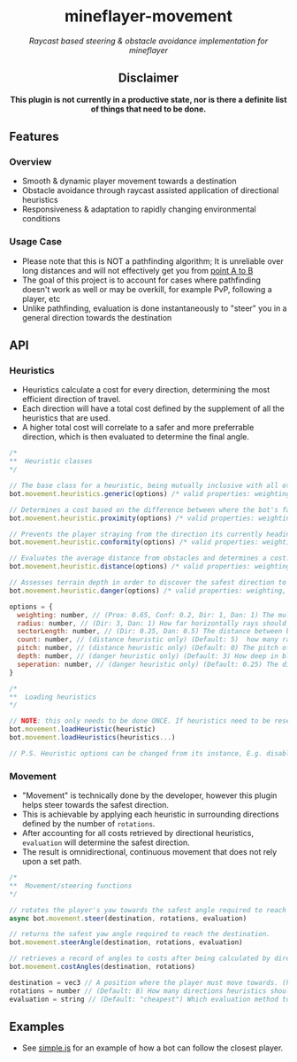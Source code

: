 <div align="center">
  <h1>mineflayer-movement</h1>
  <i>Raycast based steering & obstacle avoidance implementation for mineflayer</i>
  <br>
  <h2>Disclaimer</h1>
  <b>This plugin is not currently in a productive state, nor is there a definite list of things that need to be done.</b>
</div>

## Features
### Overview
- Smooth & dynamic player movement towards a destination
- Obstacle avoidance through raycast assisted application of directional heuristics
- Responsiveness & adaptation to rapidly changing environmental conditions 
### Usage Case
- Please note that this is NOT a pathfinding algorithm; It is unreliable over long distances and will not effectively get you from [point A to B](https://github.com/PrismarineJS/mineflayer-pathfinder)
- The goal of this project is to account for cases where pathfinding doesn't work as well or may be overkill, for example PvP, following a player, etc
- Unlike pathfinding, evaluation is done instantaneously to "steer" you in a general direction towards the destination

## API
### Heuristics
- Heuristics calculate a cost for every direction, determining the most efficient direction of travel.
- Each direction will have a total cost defined by the supplement of all the heuristics that are used.
- A higher total cost will correlate to a safer and more preferrable direction, which is then evaluated to determine the final angle.
```js
/*
**  Heuristic classes
*/

// The base class for a heuristic, being mutually inclusive with all other heuristics. Only required for creating new heuristics by extending itself.
bot.movement.heuristics.generic(options) /* valid properties: weighting */

// Determines a cost based on the difference between where the bot's facing vs. where it needs to face. Generally, smaller differences scale to a higher and therefore preferrable cost.
bot.movement.heuristic.proximity(options) /* valid properties: weighting */

// Prevents the player straying from the direction its currently heading by determining a difference between the angle it's facing vs. where it will face.
bot.movement.heuristic.conformity(options) /* valid properties: weighting */

// Evaluates the average distance from obstacles and determines a cost. A closer proximity will result in a lower cost (i.e. less preferrable)
bot.movement.heuristic.distance(options) /* valid properties: weighting, radius, sectorLength, count, pitch */

// Assesses terrain depth in order to discover the safest direction to travel. Unsafe (deep) terrain will correlate to a low cost, and shallow terrain to a high cost
bot.movement.heuristic.danger(options) /* valid properties: weighting, radius, sectorLength, depth, seperation */

options = {
  weighting: number, // (Prox: 0.65, Conf: 0.2, Dir: 1, Dan: 1) The multiplier for a heuristic's final cost. Higher values will have a more considerable impact over the final costs.
  radius: number, // (Dir: 3, Dan: 1) How far horizontally rays should traverse. Higher values dull reaction speed, however result in smoother avoidance.
  sectorLength: number, // (Dir: 0.25, Dan: 0.5) The distance between block intercept checks on a ray. Smaller values increase reliability in finding intercepts, however result in slower performance.
  count: number, // (distance heuristic only) (Default: 5)  how many rays are cast vertically in a single direction. Higher values increase reliability in determining obstacles. The total collective spread between rays is 90°.
  pitch: number, // (distance heuristic only) (Default: 0) The pitch offset (in radians) of the angle in which the middle ray is cast from. Influences overall where obstacles are detected, however should remain 0 in most cases.
  depth: number, // (danger heuristic only) (Default: 3) How deep in blocks that depth rays should be cast. Higher values dull the urgency to avoid shallow holes.
  seperation: number, // (danger heuristic only) (Default: 0.25) The distance between depth rays casted from the primary ray (if confused, see src/heuristics/danger.js). Smaller values increase reliability in determining an average depth, however result in slower performance.
}

/*
**  Loading heuristics
*/

// NOTE: this only needs to be done ONCE. If heuristics need to be reset, then the plugin must be loaded again with bot.loadPlugin.
bot.movement.loadHeuristic(heuristic)
bot.movement.loadHeuristics(heuristics...)

// P.S. Heuristic options can be changed from its instance, E.g. disabling a heuristic: heuristic.weighting = 0
```
### Movement
- "Movement" is technically done by the developer, however this plugin helps steer towards the safest direction.
- This is achievable by applying each heuristic in surrounding directions defined by the number of `rotations`.
- After accounting for all costs retrieved by directional heuristics, `evaluation` will determine the safest direction.
- The result is omnidirectional, continuous movement that does not rely upon a set path.
```js
/*
**  Movement/steering functions
*/

// rotates the player's yaw towards the safest angle required to reach the destination. Returns a promise.
async bot.movement.steer(destination, rotations, evaluation)

// returns the safest yaw angle required to reach the destination.
bot.movement.steerAngle(destination, rotations, evaluation)

// retrieves a record of angles to costs after being calculated by directional heuristrics.
bot.movement.costAngles(destination, rotations)

destination = vec3 // A position where the player must move towards. (https://github.com/PrismarineJS/node-vec3)
rotations = number // (Default: 8) How many directions heuristics should be applied in, circularly. Higher values gather more information regarding the surrounding environment (Typically should be an exponent of two!)
evaluation = string // (Default: "cheapest") Which evaluation method to use whilst determining the final angle. Valid options are "cheapest" & "average".
```

## Examples
- See [simple.js](examples/simple.js) for an example of how a bot can follow the closest player.